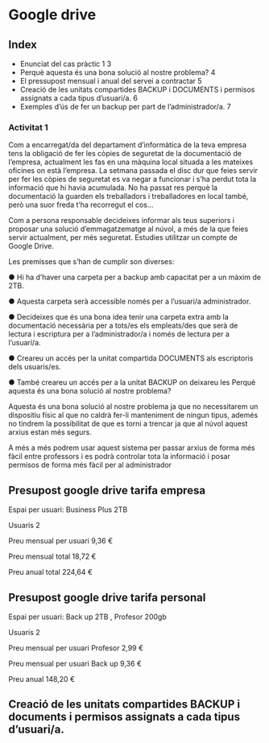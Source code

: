 # Google drive

## Index

- Enunciat del cas pràctic 1	3
- Perquè aquesta és una bona solució al nostre problema?	4
- El pressupost mensual i anual del servei a contractar	5
- Creació de les unitats compartides BACKUP i DOCUMENTS i permisos assignats a cada tipus d’usuari/a.	6
- Exemples d’ús de fer un backup per part de l’administrador/a.	7

###   Activitat 1


Com a encarregat/da del departament d’informàtica de la teva empresa tens la obligació de fer les còpies de seguretat de la documentació de l’empresa, actualment les fas en una màquina local situada a les mateixes oficines on està l’empresa. La setmana passada el disc dur que feies servir per fer les còpies de seguretat es va negar a funcionar i s’ha perdut tota la informació que hi havia acumulada. No ha passat res perquè la documentació la guarden els treballadors i treballadores en local també, però una suor freda t’ha recorregut el cos…

Com a persona responsable decideixes informar als teus superiors i proposar una solució d’emmagatzematge al núvol, a més de la que feies servir actualment, per més seguretat. Estudies utilitzar un compte de Google Drive.

Les premisses que s’han de cumplir son diverses: 

● Hi ha d’haver una carpeta per a backup amb capacitat per a un màxim de 2TB. 

● Aquesta carpeta serà accessible només per a l’usuari/a administrador. 

● Decideixes que és una bona idea tenir una carpeta extra amb la documentació necessària per a tots/es els empleats/des que serà de lectura i escriptura per a l’administrador/a i només de lectura per a l’usuari/a. 

● Creareu un accés per la unitat compartida DOCUMENTS als escriptoris dels usuaris/es. 

● També creareu un accés per a la unitat BACKUP on deixareu les Perquè aquesta és una bona solució al nostre problema?


Aquesta és una bona solució al nostre problema ja que no necessitarem un dispositiu físic al que no caldrà fer-li manteniment de ningun tipus, ademés no tindrem la possibilitat de que es torni a trencar ja que al núvol aquest arxius estan més segurs.

A més a més podrem usar aquest sistema per passar arxius de forma més fàcil entre professors i es podrà controlar tota la informació i posar permisos de forma més fàcil per al administrador


## Presupost google drive tarifa empresa

Espai per usuari: 
Business Plus 2TB

Usuaris 2

Preu mensual per usuari 9,36 € 




Preu mensual total
18,72 €

Preu anual total
224,64 €




## Presupost google drive tarifa personal

Espai per usuari: Back up 2TB , Profesor 200gb

Usuaris 2 

Preu mensual per usuari
Profesor 2,99 €


Preu mensual per usuari
Back up 9,36 €

Preu anual 148,20 €

## Creació de les unitats compartides BACKUP i documents i permisos assignats a cada tipus d’usuari/a.




























